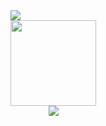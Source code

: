 <div align="left">
	<img src="https://metrics.lecoq.io/kid1110?template=classic&config.timezone=Asia%2FShanghai">
</div>
<div style="display:inline-block">
	<div align="left">
	<img height="137px" src="https://github-readme-stats.vercel.app/api?username=kid1110&show_icons=true&theme=radical" />
</div>

<div align="center">
	<img  src="https://github-readme-stats.vercel.app/api/top-langs/?username=kid1110&layout=compact&show_icons=true&theme=radical" />
</div>	
</div>









